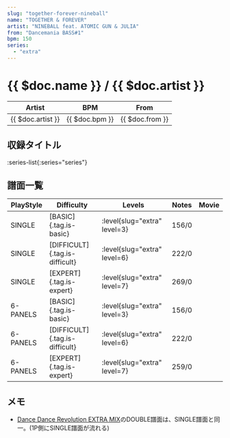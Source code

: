 ```yaml
---
slug: "together-forever-nineball"
name: "TOGETHER & FOREVER"
artist: "NINEBALL feat. ATOMIC GUN & JULIA"
from: "Dancemania BASS#1"
bpm: 150
series:
  - "extra"
---
```


# {{ $doc.name }} / {{ $doc.artist }}

|Artist|BPM|From|
|------|---|----|
|{{ $doc.artist }}|{{ $doc.bpm }}|{{ $doc.from }}|

## 収録タイトル

:series-list{:series="series"}

## 譜面一覧

|PlayStyle|Difficulty|Levels|Notes|Movie|
|---------|----------|------|-----|-----|
|SINGLE|[BASIC]{.tag.is-basic}|<div class="field is-grouped is-grouped-multiline"> :level{slug="extra" level=3}</div>|156/0||
|SINGLE|[DIFFICULT]{.tag.is-difficult}|<div class="field is-grouped is-grouped-multiline"> :level{slug="extra" level=6}</div>|222/0||
|SINGLE|[EXPERT]{.tag.is-expert}|<div class="field is-grouped is-grouped-multiline"> :level{slug="extra" level=7}</div>|269/0||
|6-PANELS|[BASIC]{.tag.is-basic}|<div class="field is-grouped is-grouped-multiline"> :level{slug="extra" level=3}</div>|156/0||
|6-PANELS|[DIFFICULT]{.tag.is-difficult}|<div class="field is-grouped is-grouped-multiline"> :level{slug="extra" level=6}</div>|222/0||
|6-PANELS|[EXPERT]{.tag.is-expert}|<div class="field is-grouped is-grouped-multiline"> :level{slug="extra" level=7}</div>|259/0||

## メモ

- [Dance Dance Revolution EXTRA MIX](/series/extra)のDOUBLE譜面は、SINGLE譜面と同一。(1P側にSINGLE譜面が流れる)
